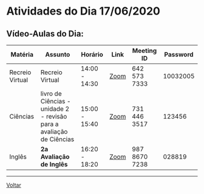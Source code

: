 # Atividades do Dia 17/06/2020

## Vídeo-Aulas do Dia:

| Matéria | Assunto |Horário | Link | Meeting ID | Password |
|---------|---------|--------|------|------------|----------|
| Recreio Virtual | Recreio Virtual | 14:00 - 14:30 | [Zoom](https://us04web.zoom.us/j/6425737333?pwd=Y015MWphNlVkVWJlTUlNUS9UM05mdz09) | 642 573 7333 | 10032005 |
| Ciências | livro de Ciências - unidade 2 - revisão para a avaliação de Ciências | 15:00 - 15:40 | [Zoom](https://us04web.zoom.us/j/7314463517?pwd=M053MzNSZDNvTG9ZNkNWNS9BcDZwZz09) | 731 446 3517 | 123456 |
| Inglês | **2a Avaliação de Inglês** | 16:20 - 18:20 | [Zoom](https://zoom.us/j/98786707238?pwd=U1NodjlPeTgwS2g0TitVRktvNFF1dz09) | 987 8670 7238 | 028819 | 

---
[Voltar](index.md)


[plataforma AVA]: https://poliedro-ava.azurewebsites.net
